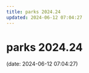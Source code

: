 ```yaml
---
title: parks 2024.24
updated: 2024-06-12 07:04:27
---
```


# parks 2024.24

(date: 2024-06-12 07:04:27)

